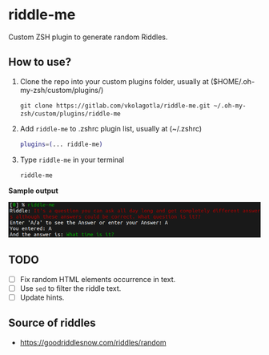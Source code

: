 # riddle-me

Custom ZSH plugin to generate random Riddles.

## How to use?

1. Clone the repo into your custom plugins folder, usually at ($HOME/.oh-my-zsh/custom/plugins/)

   ```
   git clone https://gitlab.com/vkolagotla/riddle-me.git ~/.oh-my-zsh/custom/plugins/riddle-me
   ```

2. Add `riddle-me` to .zshrc plugin list, usually at (~/.zshrc)

   ```zsh
   plugins=(... riddle-me)
   ```

3. Type `riddle-me` in your terminal

   ```bash
   riddle-me
   ```

**Sample output**

![Sample output](static/riddle-me.png)

## TODO

- [ ] Fix random HTML elements occurrence in text.
- [ ] Use `sed` to filter the riddle text.
- [ ] Update hints.

## Source of riddles

* https://goodriddlesnow.com/riddles/random